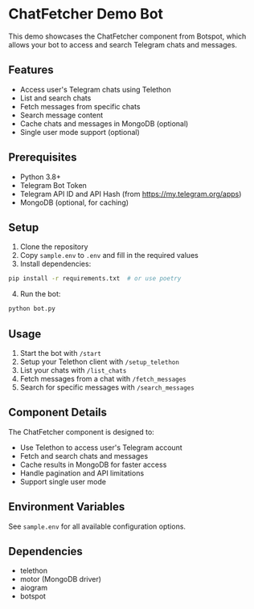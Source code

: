 # ChatFetcher Demo Bot

This demo showcases the ChatFetcher component from Botspot, which allows your bot to
access and search Telegram chats and messages.

## Features

- Access user's Telegram chats using Telethon
- List and search chats
- Fetch messages from specific chats
- Search message content
- Cache chats and messages in MongoDB (optional)
- Single user mode support (optional)

## Prerequisites

- Python 3.8+
- Telegram Bot Token
- Telegram API ID and API Hash (from https://my.telegram.org/apps)
- MongoDB (optional, for caching)

## Setup

1. Clone the repository
2. Copy `sample.env` to `.env` and fill in the required values
3. Install dependencies:

```bash
pip install -r requirements.txt  # or use poetry
```

4. Run the bot:

```bash
python bot.py
```

## Usage

1. Start the bot with `/start`
2. Setup your Telethon client with `/setup_telethon`
3. List your chats with `/list_chats`
4. Fetch messages from a chat with `/fetch_messages`
5. Search for specific messages with `/search_messages`

## Component Details

The ChatFetcher component is designed to:

- Use Telethon to access user's Telegram account
- Fetch and search chats and messages
- Cache results in MongoDB for faster access
- Handle pagination and API limitations
- Support single user mode

## Environment Variables

See `sample.env` for all available configuration options.

## Dependencies

- telethon
- motor (MongoDB driver)
- aiogram
- botspot
